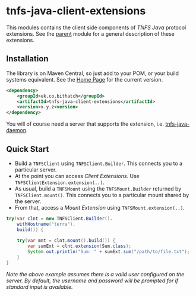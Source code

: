 # tnfs-java-client-extensions

This modules contains the client side components of *TNFS Java* protocol extensions. See the [parent](..) module for a general description of these extensions.

## Installation

The library is on Maven Central, so just add to your POM, or your build systems equivalent.
See the [Home Page](../..) for the current version.

```xml
<dependency>
	<groupId>uk.co.bithatch</groupId>
	<artifactId>tnfs-java-client-extensions</artifactId>
	<version>x.y.z<version>
</dependency>
```

You will of course need a server that supports the extension, i.e. [tnfs-java-daemon](../../daemon).

## Quick Start

 * Build a `TNFSClient` using `TNFSClient.Builder`. This connects you to a particular server.
 * At the point you can access *Client Extensions*. Use `TNFSClientExtension.extension(..)`.
 * As usual, build a `TNFSMount` using the `TNFSMount.Builder` returned by `TNFSClient.mount()`. This connects you to a particular mount shared by the server.
 * From that, access a *Mount Extension* using `TNFSMount.extension(..)`.
 
 
```java
try(var clnt = new TNFSClient.Builder().
	withHostname("terra").
	build()) {
	
	try(var mnt = clnt.mount().build()) {
		var sumExt = clnt.extension(Sum.class);
		System.out.println("Sum: " + sumExt.sum("/path/to/file.txt");
	}
}
```

*Note the above example assumes there is a valid user configured on the server. By default, the username and password will be prompted for if standard input is available.*
